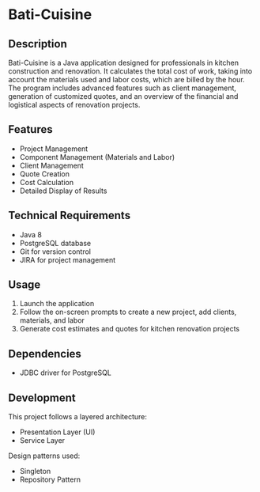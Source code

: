 # Bati-Cuisine

## Description
Bati-Cuisine is a Java application designed for professionals in kitchen construction and renovation. It calculates the total cost of work, taking into account the materials used and labor costs, which are billed by the hour. The program includes advanced features such as client management, generation of customized quotes, and an overview of the financial and logistical aspects of renovation projects.

## Features
- Project Management
- Component Management (Materials and Labor)
- Client Management
- Quote Creation
- Cost Calculation
- Detailed Display of Results

## Technical Requirements
- Java 8
- PostgreSQL database
- Git for version control
- JIRA for project management

## Usage
1. Launch the application
2. Follow the on-screen prompts to create a new project, add clients, materials, and labor
3. Generate cost estimates and quotes for kitchen renovation projects

## Dependencies
- JDBC driver for PostgreSQL

## Development
This project follows a layered architecture:
- Presentation Layer (UI)
- Service Layer

Design patterns used:
- Singleton
- Repository Pattern
